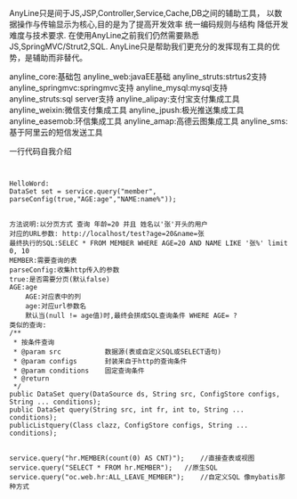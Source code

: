 AnyLine只是间于JS,JSP,Controller,Service,Cache,DB之间的辅助工具，
以数据操作与传输显示为核心,目的是为了提高开发效率 统一编码规则与结构 降低开发难度与技术要求.
在使用AnyLine之前我们仍然需要熟悉JS,SpringMVC/Strut2,SQL.
AnyLine只是帮助我们更充分的发挥现有工具的优势，是辅助而非替代。

anyline_core:基础包
anyline_web:javaEE基础
anyline_struts:strtus2支持
anyline_springmvc:springmvc支持
anyline_mysql:mysql支持
anyline_struts:sql server支持
anyline_alipay:支付宝支付集成工具
anyline_weixin:微信支付集成工具
anyline_jpush:极光推送集成工具
anyline_easemob:环信集成工具
anyline_amap:高德云图集成工具
anyline_sms:基于阿里云的短信发送工具

一行代码自我介绍
```


HelloWord:
DataSet set = service.query("member", parseConfig(true,"AGE:age","NAME:name%"));


方法说明:以分页方式 查询 年龄=20 并且 姓名以'张'开头的用户
对应的URL参数: http://localhost/test?age=20&name=张 
最终执行的SQL:SELEC * FROM MEMBER WHERE AGE=20 AND NAME LIKE '张%' limit 0, 10
MEMBER:需要查询的表
parseConfig:收集http传入的参数
true:是否需要分页(默认false)
AGE:age
	AGE:对应表中的列 
	age:对应url参数名 
	默认当(null != age值)时,最终会拼成SQL查询条件 WHERE AGE= ?
类似的查询:
/**
 * 按条件查询
 * @param src           数据源(表或自定义SQL或SELECT语句)
 * @param configs       封装来自于http的查询条件
 * @param conditions    固定查询条件
 * @return
 */
public DataSet query(DataSource ds, String src, ConfigStore configs, String ... conditions);
public DataSet query(String src, int fr, int to, String ... conditions);
publicListquery(Class clazz, ConfigStore configs, String ... conditions);


service.query("hr.MEMBER(count(0) AS CNT)");	//直接查表或视图
service.query("SELECT * FROM hr.MEMBER");	//原生SQL
service.query("oc.web.hr:ALL_LEAVE_MEMBER");	//自定义SQL 像mybatis那种方式
```
